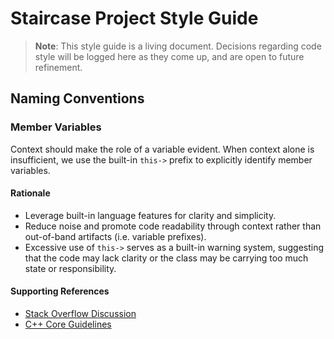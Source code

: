# Staircase Project Style Guide

> **Note**: This style guide is a living document. Decisions regarding code
> style will be logged here as they come up, and are open to future refinement.

## Naming Conventions

### Member Variables

Context should make the role of a variable evident. When context alone is
insufficient, we use the built-in `this->` prefix to explicitly identify member
variables.

#### Rationale

-   Leverage built-in language features for clarity and simplicity.
-   Reduce noise and promote code readability through context rather than
    out-of-band artifacts (i.e. variable prefixes).
-   Excessive use of `this->` serves as a built-in warning system, suggesting that
    the code may lack clarity or the class may be carrying too much state or
    responsibility.

#### Supporting References

-   [Stack Overflow Discussion](https://stackoverflow.com/a/1228719/2974621)
-   [C++ Core Guidelines](http://isocpp.github.io/CppCoreGuidelines)
